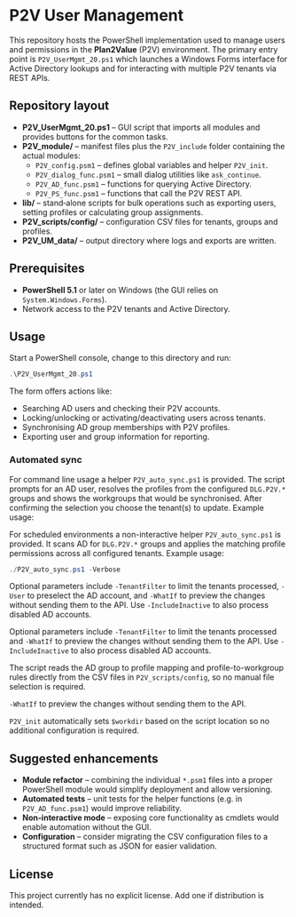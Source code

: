 # P2V User Management

This repository hosts the PowerShell implementation used to manage users and permissions in the **Plan2Value** (P2V) environment. The primary entry point is `P2V_UserMgmt_20.ps1` which launches a Windows Forms interface for Active Directory lookups and for interacting with multiple P2V tenants via REST APIs.

## Repository layout

- **P2V_UserMgmt_20.ps1** – GUI script that imports all modules and provides buttons for the common tasks.
- **P2V_module/** – manifest files plus the `P2V_include` folder containing the actual modules:
  - `P2V_config.psm1` – defines global variables and helper `P2V_init`.
  - `P2V_dialog_func.psm1` – small dialog utilities like `ask_continue`.
  - `P2V_AD_func.psm1` – functions for querying Active Directory.
  - `P2V_PS_func.psm1` – functions that call the P2V REST API.
- **lib/** – stand‑alone scripts for bulk operations such as exporting users, setting profiles or calculating group assignments.
- **P2V_scripts/config/** – configuration CSV files for tenants, groups and profiles.
- **P2V_UM_data/** – output directory where logs and exports are written.

## Prerequisites

- **PowerShell 5.1** or later on Windows (the GUI relies on `System.Windows.Forms`).
- Network access to the P2V tenants and Active Directory.

## Usage

Start a PowerShell console, change to this directory and run:

```powershell
.\P2V_UserMgmt_20.ps1
```
The form offers actions like:

- Searching AD users and checking their P2V accounts.
- Locking/unlocking or activating/deactivating users across tenants.
- Synchronising AD group memberships with P2V profiles.
- Exporting user and group information for reporting.

### Automated sync

For command line usage a helper `P2V_auto_sync.ps1` is provided.  The script
prompts for an AD user, resolves the profiles from the configured
`DLG.P2V.*` groups and shows the workgroups that would be synchronised.  After
confirming the selection you choose the tenant(s) to update.  Example usage:

For scheduled environments a non-interactive helper `P2V_auto_sync.ps1` is
provided.  It scans AD for `DLG.P2V.*` groups and applies the matching profile
permissions across all configured tenants.  Example usage:

```powershell
./P2V_auto_sync.ps1 -Verbose
```

Optional parameters include `-TenantFilter` to limit the tenants processed,
`-User` to preselect the AD account, and `-WhatIf` to preview the changes
without sending them to the API. Use `-IncludeInactive` to also process
disabled AD accounts.

Optional parameters include `-TenantFilter` to limit the tenants processed and
`-WhatIf` to preview the changes without sending them to the API. Use
`-IncludeInactive` to also process disabled AD accounts.

The script reads the AD group to profile mapping and profile-to-workgroup rules
directly from the CSV files in `P2V_scripts/config`, so no manual file selection
is required.

`-WhatIf` to preview the changes without sending them to the API.

`P2V_init` automatically sets `$workdir` based on the script location so no additional configuration is required.

## Suggested enhancements

- **Module refactor** – combining the individual `*.psm1` files into a proper PowerShell module would simplify deployment and allow versioning.
- **Automated tests** – unit tests for the helper functions (e.g. in `P2V_AD_func.psm1`) would improve reliability.
- **Non‑interactive mode** – exposing core functionality as cmdlets would enable automation without the GUI.
- **Configuration** – consider migrating the CSV configuration files to a structured format such as JSON for easier validation.

## License

This project currently has no explicit license. Add one if distribution is intended.
